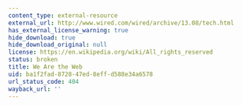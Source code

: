 ```yaml
---
content_type: external-resource
external_url: http://www.wired.com/wired/archive/13.08/tech.html
has_external_license_warning: true
hide_download: true
hide_download_original: null
license: https://en.wikipedia.org/wiki/All_rights_reserved
status: broken
title: We Are the Web
uid: ba1f2fad-8728-47ed-8eff-d588e34a6578
url_status_code: 404
wayback_url: ''
---
```

